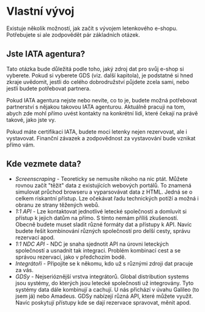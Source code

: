# Vlastní vývoj

Existuje několik možností, jak začít s vývojem letenkového e-shopu. Potřebujete si ale zodpovědět pár základních otázek.

## Jste IATA agentura?

Tato otázka bude důležitá podle toho, jaký zdroj dat pro svůj e-shop si vyberete. Pokud si vyberete GDS (viz. další kapitola), je  podstatné si hned zkraje uvědomit, jestli do celého dobrodružství půjdete zcela sami, nebo jestli budete potřebovat partnera.

Pokud IATA agentura nejste nebo nevíte, co to je, budete možná potřebovat partnerství s nějakou takovou IATA agenturou. Aktuálně pracuji na tom, abych zde mohl přímo uvést kontakty na konkrétní lidi, které čekají na právě takové, jako jste vy.

Pokud máte certifikaci IATA, budete moci letenky nejen rezervovat, ale i vystavovat. Finanční závazek a zodpovědnost za vystavování bude vznikat přímo vám. 

## Kde vezmete data?

* _Screenscraping_ - Teoreticky se nemusíte nikoho na nic ptát. Můžete rovnou začít "těžit" data z existujících webových portálů. To znamená simulovat průchod browseru a vyparsovávat data z HTML. Jedná se o celkem riskantní přístup. Lze očekávat řadu technických potíží a možná i obranu ze strany těžených webů.
* _1:1 API_ - Lze kontaktovat jednotlivé letecké společnosti a domluvit si přístup k jejich datům na přímo. S tímto nemám příliš zkušeností. Obecně budete muset sladit různé formáty dat a přístupy k API. Navíc budete řešit kombinování různých společností pro delší cesty, správu rezervací apod.
* _1:1 NDC API_ - NDC je snaha sjednotit API na úrovni leteckých společností a usnadnit tak integraci. Problém kombinací cest a se správou rezervací, jako v předchozím bodě.
* _Integrátoři_ - Připojíte se k někomu, kdo už s různými zdroji dat pracuje za vás.
* _GDSy_ - Nejserióznější vrstva integrátorů. Global distribution systems jsou systémy, do kterých jsou letecké společnosti už integrovány. Tyto systémy data dále kombinují a cachují. U nás přichází v úvahu Galileo \(to jsem já\) nebo Amadeus. GDSy nabízejí různá API, které můžete využit. Navíc poskytují přístupy kde se dají rezervace spravovat, měnit apod.



